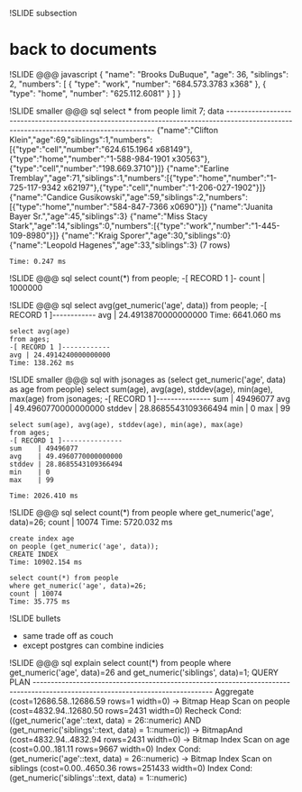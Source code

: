 !SLIDE subsection
# back to documents

!SLIDE
    @@@ javascript
    {
      "name": "Brooks DuBuque",
      "age": 36,
      "siblings": 2,
      "numbers": [
        {
          "type":   "work",
          "number": "684.573.3783 x368"
        },
        {
          "type":   "home",
          "number": "625.112.6081"
        }
      ]
    }

!SLIDE smaller
    @@@ sql
    select * from people limit 7;
                              data
    ----------------------------------------------------------------------------------------------------------------------------------------
     {"name":"Clifton Klein","age":69,"siblings":1,"numbers":[{"type":"cell","number":"624.615.1964 x68149"},{"type":"home","number":"1-588-984-1901 x30563"},{"type":"cell","number":"198.669.3710"}]}
     {"name":"Earline Tremblay","age":71,"siblings":1,"numbers":[{"type":"home","number":"1-725-117-9342 x62197"},{"type":"cell","number":"1-206-027-1902"}]}
     {"name":"Candice Gusikowski","age":59,"siblings":2,"numbers":[{"type":"home","number":"584-847-7366 x0690"}]}
     {"name":"Juanita Bayer Sr.","age":45,"siblings":3}
     {"name":"Miss Stacy Stark","age":14,"siblings":0,"numbers":[{"type":"work","number":"1-445-109-8980"}]}
     {"name":"Kraig Sporer","age":30,"siblings":0}
     {"name":"Leopold Hagenes","age":33,"siblings":3}
    (7 rows)

    Time: 0.247 ms
!SLIDE
    @@@ sql
    select count(*) from people;
    -[ RECORD 1 ]-
    count | 1000000

!SLIDE
    @@@ sql
    select avg(get_numeric('age', data))
    from people;
    -[ RECORD 1 ]------------
    avg | 24.4913870000000000
    Time: 6641.060 ms

    select avg(age)
    from ages;
    -[ RECORD 1 ]------------
    avg | 24.4914240000000000
    Time: 138.262 ms

!SLIDE smaller
    @@@ sql
    with jsonages as
    (select get_numeric('age', data) as age from people)
    select sum(age), avg(age), stddev(age), min(age), max(age)
    from jsonages;
    -[ RECORD 1 ]---------------
    sum    | 49496077
    avg    | 49.4960770000000000
    stddev | 28.8685543109366494
    min    | 0
    max    | 99

    select sum(age), avg(age), stddev(age), min(age), max(age)
    from ages;
    -[ RECORD 1 ]---------------
    sum    | 49496077
    avg    | 49.4960770000000000
    stddev | 28.8685543109366494
    min    | 0
    max    | 99

    Time: 2026.410 ms

!SLIDE
    @@@ sql
    select count(*) from people
    where get_numeric('age', data)=26;
    count | 10074
    Time: 5720.032 ms

    create index age
    on people (get_numeric('age', data));
    CREATE INDEX
    Time: 10902.154 ms

    select count(*) from people
    where get_numeric('age', data)=26;
    count | 10074
    Time: 35.775 ms

!SLIDE bullets
* same trade off as couch
* except postgres can combine indicies

!SLIDE
    @@@ sql
    explain select count(*)
    from people where
      get_numeric('age', data)=26 and
      get_numeric('siblings', data)=1;
                                                              QUERY PLAN
    -------------------------------------------------------------------------------------------------------------------------------
     Aggregate  (cost=12686.58..12686.59 rows=1 width=0)
       ->  Bitmap Heap Scan on people  (cost=4832.94..12680.50 rows=2431 width=0)
             Recheck Cond: ((get_numeric('age'::text, data) = 26::numeric) AND (get_numeric('siblings'::text, data) = 1::numeric))
             ->  BitmapAnd  (cost=4832.94..4832.94 rows=2431 width=0)
                   ->  Bitmap Index Scan on age  (cost=0.00..181.11 rows=9667 width=0)
                         Index Cond: (get_numeric('age'::text, data) = 26::numeric)
                   ->  Bitmap Index Scan on siblings  (cost=0.00..4650.36 rows=251433 width=0)
                         Index Cond: (get_numeric('siblings'::text, data) = 1::numeric)
